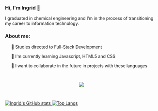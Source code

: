 ### <b> Hi, I'm Ingrid </b> 👋
I graduated in chemical engineering and I’m in the process of transitioning my career to information technology.
⠀

### About me:

⠀⠀:book: Studies directed to Full-Stack Development

⠀⠀🔭 I'm currently learning Javascript, HTML5 and CSS

⠀⠀🤝 I want to collaborate in the future in projects with these languages

⠀

[<p align=center><img src="https://img.shields.io/badge/linkedin-%230077B5.svg?&style=for-the-badge&logo=linkedin&logoColor=white" />](https://www.linkedin.com/in/ingnasc/)

⠀

[![Ingrid's GitHub stats](https://github-readme-stats.vercel.app/api?username=ingnasc&hide=contribs,prs&show_icons=true&theme=great-gatsby&include_all_commits&count_private&line_height=50) ](https://github.com/anuraghazra/github-readme-stats) [![Top Langs](https://github-readme-stats.vercel.app/api/top-langs/?username=ingnasc&theme=great-gatsby)](https://github.com/anuraghazra/github-readme-stats)


